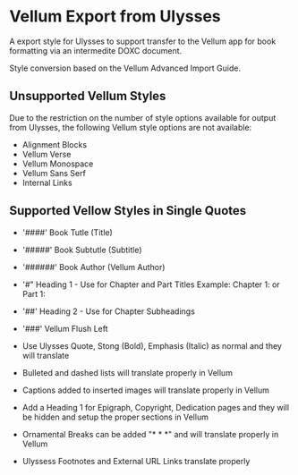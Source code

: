 # Vellum Export from Ulysses
A export style for Ulysses to support transfer to the Vellum app for book formatting
via an intermedite DOXC document. 

Style conversion based on the Vellum Advanced Import Guide.

## Unsupported Vellum Styles

Due to the restriction on the number of style options available for output from Ulysses, 
the following Vellum style options are not available:

- Alignment Blocks
- Vellum Verse
- Vellum Monospace
- Vellum Sans Serf
- Internal Links

## Supported Vellow Styles in Single Quotes

- '####' Book Tutle (Title)
- '#####' Book Subtutle (Subtitle)
- '######' Book Author (Vellum Author)

- '#" Heading 1 - Use for Chapter and Part Titles
Example: Chapter 1: <Chapter name> or Part 1: <Part name>
- '##' Heading 2 - Use for Chapter Subheadings
- '###' Vellum Flush Left

- Use Ulysses Quote, Stong (Bold), Emphasis (Italic) as normal and they will translate
- Bulleted and dashed lists will translate properly in Vellum
- Captions added to inserted images will translate properly in Vellum
- Add a Heading 1 for Epigraph, Copyright, Dedication pages and they will be hidden and 
setup the proper sections in Vellum
- Ornamental Breaks can be added "* * *" and will translate properly in Vellum
- Ulyssess Footnotes and External URL Links translate properly


